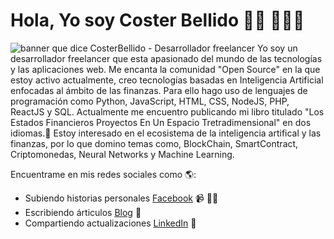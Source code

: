 # Hola, Yo soy Coster Bellido 🖐🏼 👨🏻‍💻
<img src="https://scontent.flim8-1.fna.fbcdn.net/v/t39.30808-6/301108088_3254132441582946_3446548587434387735_n.jpg?_nc_cat=102&ccb=1-7&_nc_sid=730e14&_nc_eui2=AeFXEMuu59Lj-B2ElO_IDqDbKSD00Le0xwkpIPTQt7THCZgTVZHx6qk6PfJ6tJxUPgJOFAKA7GINs0Km61iB3Cgz&_nc_ohc=eLtaRdfedlQAX-Pwoi2&tn=CQgC8rVQkMdjWgc4&_nc_ht=scontent.flim8-1.fna&oh=00_AT-CRKhnEhWcu4I-ZM4eE6ifGR5qyCEIcRnnbGhjCADDwA&oe=630B868F" alt="banner que dice CosterBellido - Desarrollador freelancer">
Yo soy un desarrollador freelancer que esta apasionado del mundo de las tecnologías y las aplicaciones web. Me encanta la comunidad "Open Source" en la que estoy activo actualmente, creo tecnologías basadas en Inteligencia Artificial enfocadas al ámbito de las finanzas. Para ello hago uso de lenguajes de programación como Python, JavaScript, HTML, CSS, NodeJS, PHP, ReactJS y SQL. Actualmente me encuentro publicando mi libro titulado "Los Estados Financieros Proyectos En Un Espacio Tretradimensional" en dos idiomas.🌟 Estoy interesado en el ecosistema de la inteligencia artifical y las finanzas, por lo que domino temas como, BlockChain, SmartContract, Criptomonedas, Neural Networks y Machine Learning.

Encuentrame en mis redes sociales como 🌎:
- Subiendo historias personales <a href="https://www.facebook.com/coster.Bellido.Zea">Facebook</a> 📹 ✍🏾
- Escribiendo árticulos <a href="https://newssinguion.blogspot.com/"> Blog</a> 🏓
- Compartiendo actualizaciones <a href="https://www.linkedin.com/in/coster-joel-bellido-zea-082517137/">LinkedIn</a> 💼
